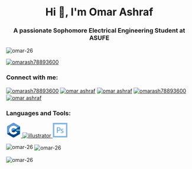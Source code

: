 <h1 align="center">Hi 👋, I'm Omar Ashraf</h1>
<h3 align="center">A passionate Sophomore Electrical Engineering Student at ASUFE </h3>

<p align="left"> <img src="https://komarev.com/ghpvc/?username=omar-26&label=Profile%20views&color=0e75b6&style=flat" alt="omar-26" /> </p>

<p align="left"> <a href="https://twitter.com/omarash78893600" target="blank"><img src="https://img.shields.io/twitter/follow/omarash78893600?logo=twitter&style=for-the-badge" alt="omarash78893600" /></a> </p>

<h3 align="left">Connect with me:</h3>
<p align="left">
<a href="https://twitter.com/omarash78893600" target="blank"><img align="center" src="https://raw.githubusercontent.com/rahuldkjain/github-profile-readme-generator/master/src/images/icons/Social/twitter.svg" alt="omarash78893600" height="30" width="40" /></a>
<a href="https://linkedin.com/in/omar-ashraf01" target="blank"><img align="center" src="https://raw.githubusercontent.com/rahuldkjain/github-profile-readme-generator/master/src/images/icons/Social/linked-in-alt.svg" alt="omar ashraf" height="30" width="40" /></a>
<a href="https://fb.com/omar ashraf" target="blank"><img align="center" src="https://raw.githubusercontent.com/rahuldkjain/github-profile-readme-generator/master/src/images/icons/Social/facebook.svg" alt="omar ashraf" height="30" width="40" /></a>
<a href="https://instagram.com/omarash78893600" target="blank"><img align="center" src="https://raw.githubusercontent.com/rahuldkjain/github-profile-readme-generator/master/src/images/icons/Social/instagram.svg" alt="omarash78893600" height="30" width="40" /></a>
<a href="https://www.behance.net/omar ashraf" target="blank"><img align="center" src="https://raw.githubusercontent.com/rahuldkjain/github-profile-readme-generator/master/src/images/icons/Social/behance.svg" alt="omar ashraf" height="30" width="40" /></a>
</p>

<h3 align="left">Languages and Tools:</h3>
<p align="left"> <a href="https://www.w3schools.com/cpp/" target="_blank" rel="noreferrer"> <img src="https://raw.githubusercontent.com/devicons/devicon/master/icons/cplusplus/cplusplus-original.svg" alt="cplusplus" width="40" height="40"/> </a> <a href="https://www.adobe.com/in/products/illustrator.html" target="_blank" rel="noreferrer"> <img src="https://www.vectorlogo.zone/logos/adobe_illustrator/adobe_illustrator-icon.svg" alt="illustrator" width="40" height="40"/> </a> <a href="https://www.photoshop.com/en" target="_blank" rel="noreferrer"> <img src="https://raw.githubusercontent.com/devicons/devicon/master/icons/photoshop/photoshop-line.svg" alt="photoshop" width="40" height="40"/> </a> </p>

<p><img align="left" src="https://github-readme-stats.vercel.app/api/top-langs?username=omar-26&show_icons=true&locale=en&layout=compact" alt="omar-26" /></p>

<p>&nbsp;<img align="center" src="https://github-readme-stats.vercel.app/api?username=omar-26&show_icons=true&locale=en" alt="omar-26" /></p>

<p><img align="center" src="https://github-readme-streak-stats.herokuapp.com/?user=omar-26&" alt="omar-26" /></p>
